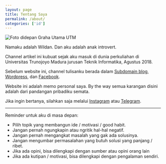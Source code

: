 ```yaml
---
layout: page
title: Tentang Saya
permalink: /about/
categories: ['id']
---
```


![Foto didepan Graha Utama UTM](https://res.cloudinary.com/wellosoft/image/upload/c_scale,w_1280/v1564509091/home/MeBehindAlma.jpg)

Namaku adalah Wildan. Dan aku adalah anak introvert.

Channel artikel ini kubuat sejak aku masuk di dunia perkuliahan di Universitas Trunojoyo Madura jurusan Teknik Informatika, Agustus 2018.


Sebelum website ini, channel tulisanku berada dalam [Subdomain blog](https://blog.wellosoft.net/), [Wordpress](https://willandgottaloveideas.wordpress.com/), dan [Facebook](/drafts/arsip-facebook).

Website ini adalah memo personal saya. By the way semua karangan disini adalah dari pandangan pribadiku semata.

Jika ingin bertanya, silahkan saja melalui [Instagram](https://instagram.com/wiiin0de) atau [Telegram](https://t.me/WIIIN0DE).

---

Reminder untuk aku di masa depan:

+ Pilih topik yang membangun ide / motivasi / good habit.
+ Jangan pernah ngungkapin atau ngritik hal-hal negatif.
+ Jangan pernah mengangkat masalah yang gak ada solusinya.
+ Jangan mengumbar permasalahan yang butuh solusi yang panjang / ribet.
+ Jika ada opini, bisa dilengkapi dengan sumber atau opini orang lain
+ Jika ada kutipan / motivasi, bisa dilengkapi dengan pengalaman sendiri.
